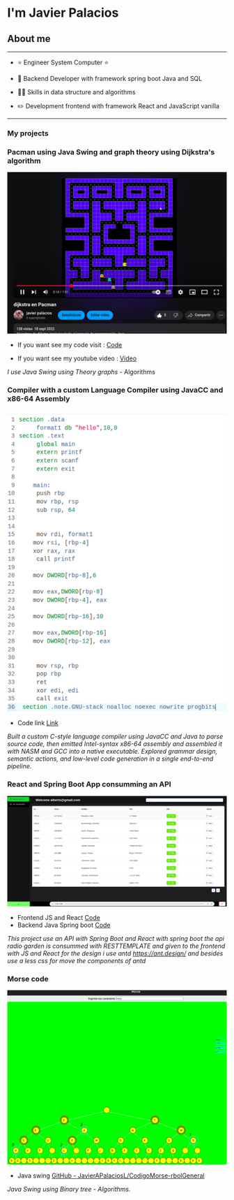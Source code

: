 # I'm Javier Palacios

## About me

----

- ⭐ Engineer System Computer ⭐

- 📲 Backend Developer with framework spring boot Java and SQL

- 🧑‍🏫 Skills in data structure and algorithms

- ✏️ Development frontend with framework React and JavaScript vanilla

---

### My projects

### Pacman using Java Swing and graph theory using Dijkstra's algorithm

!["pacman"](images/img.png)

- If you want see my code visit           :  [Code](https://github.com/JavierAPalaciosL/Pacman-with-dijkstra-s-algorithm)

- If you want see my youtube video  :  [Video](https://www.youtube.com/watch?v=KiP_vDexrXQ&ab_channel=javierpalacios)

*I use Java Swing using Theory graphs* - Algorithms

### Compiler with a custom Language Compiler using JavaCC and x86-64 Assembly

![Assembler](images/img_2.png)

- Code link [Link](https://github.com/JavierAPalaciosL/Compiler)

*Built a custom C-style language compiler using JavaCC and Java to parse source code, then emitted Intel-syntax x86-64 assembly and assembled it with NASM and GCC into a native executable. Explored grammar design, semantic actions, and low-level code generation in a single end-to-end pipeline.*

### React and Spring Boot App consumming an API

!["frontendReactSPring"](images/frontendReactSPring.png)

- Frontend JS and React [Code](https://github.com/JavierAPalaciosL/reactfrontendradio?tab=readme-ov-file)
- Backend Java Spring boot [Code](https://github.com/JavierAPalaciosL/springbootbackendradio)

*This project use an API with Spring Boot and React with spring boot the api radio garden is consummed with RESTTEMPLATE and given to the frontend with JS and React for the design i use antd https://ant.design/ and besides use a less css for move the components of antd*

### Morse code

![](images/img_1.png)

- Java swing [GitHub - JavierAPalaciosL/CodigoMorse-rbolGeneral](https://github.com/JavierAPalaciosL/CodigoMorse-rbolGeneral)

*Java Swing using Binary tree - Algorithms.*
